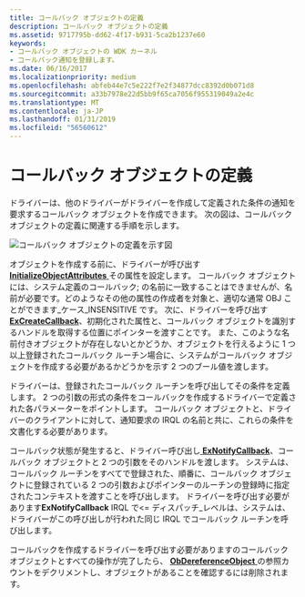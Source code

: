 ```yaml
---
title: コールバック オブジェクトの定義
description: コールバック オブジェクトの定義
ms.assetid: 9717795b-dd62-4f17-b931-5ca2b1237e60
keywords:
- コールバック オブジェクトの WDK カーネル
- コールバック通知を登録します。
ms.date: 06/16/2017
ms.localizationpriority: medium
ms.openlocfilehash: abfeb44e7c5e222f7e2f34877dcc8392d0b071d8
ms.sourcegitcommit: a33b7978e22d5bb9f65ca7056f955319049a2e4c
ms.translationtype: MT
ms.contentlocale: ja-JP
ms.lasthandoff: 01/31/2019
ms.locfileid: "56560612"
---
```

# <a name="defining-a-callback-object"></a>コールバック オブジェクトの定義





ドライバーは、他のドライバーがドライバーを作成して定義された条件の通知を要求するコールバック オブジェクトを作成できます。 次の図は、コールバック オブジェクトの定義に関連する手順を示します。

![コールバック オブジェクトの定義を示す図](images/3crt-cbk.png)

オブジェクトを作成する前に、ドライバーが呼び出す[ **InitializeObjectAttributes** ](https://msdn.microsoft.com/library/windows/hardware/ff547804)その属性を設定します。 コールバック オブジェクトには、システム定義のコールバック; の名前に一致することはできませんが、名前が必要です。どのようなその他の属性の作成者を対象と、適切な通常 OBJ ことができます\_ケース\_INSENSITIVE です。 次に、ドライバーを呼び出す[ **ExCreateCallback**](https://msdn.microsoft.com/library/windows/hardware/ff544560)、初期化された属性と、コールバック オブジェクトを識別するハンドルを取得する位置にポインターを渡すことです。 また、このような名前付きオブジェクトが存在しないとかどうか、オブジェクトを行えるように 1 つ以上登録されたコールバック ルーチン場合に、システムがコールバック オブジェクトを作成する必要があるかどうかを示す 2 つのブール値を渡します。

ドライバーは、登録されたコールバック ルーチンを呼び出してその条件を定義します。 2 つの引数の形式の条件をコールバックを作成するドライバーで定義された各パラメーターをポイントします。 コールバック オブジェクトと、ドライバーのクライアントに対して、通知要求の IRQL の名前と共に、これらの条件を文書化する必要があります。

コールバック状態が発生すると、ドライバー呼び出し[ **ExNotifyCallback**](https://msdn.microsoft.com/library/windows/hardware/ff545489)、コールバック オブジェクトと 2 つの引数をそのハンドルを渡します。 システムは、コールバック ルーチンをすべてで登録された、順番に、コールバック オブジェクトに登録されている 2 つの引数およびポインターのルーチンの登録時に指定されたコンテキストを渡すことを呼び出します。 ドライバーを呼び出す必要があります**ExNotifyCallback** IRQL で&lt;= ディスパッチ\_レベルは、システムは、ドライバーがこの呼び出しが行われた同じ IRQL でコールバック ルーチンを呼び出します。

コールバックを作成するドライバーを呼び出す必要がありますのコールバック オブジェクトとすべての操作が完了したら、 [ **ObDereferenceObject** ](https://msdn.microsoft.com/library/windows/hardware/ff557724)の参照カウントをデクリメントし、オブジェクトがあることを確認するには削除されます。

 

 




